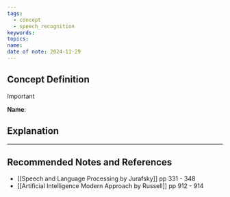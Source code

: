 ```yaml
---
tags:
  - concept
  - speech_recognition
keywords: 
topics: 
name: 
date of note: 2024-11-29
---
```


## Concept Definition

>[!important]
>**Name**: 



## Explanation





-----------
##  Recommended Notes and References


- [[Speech and Language Processing by Jurafsky]] pp 331 - 348
- [[Artificial Intelligence Modern Approach by Russell]] pp 912 - 914